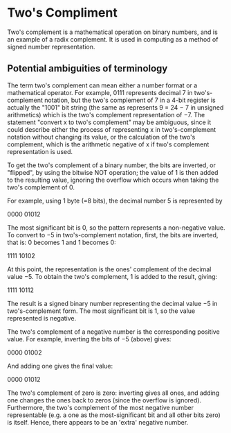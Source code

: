 # Two's Compliment

Two's complement is a mathematical operation on binary numbers, and is an example of a radix complement. It is used in computing as a method of signed number representation.

## Potential ambiguities of terminology

The term two's complement can mean either a number format or a mathematical
operator. For example, 0111 represents decimal 7 in two's-complement
notation, but the two's complement of 7 in a 4-bit register is actually the
"1001" bit string (the same as represents 9 = 24 − 7 in unsigned arithmetics)
which is the two's complement representation of −7. The statement "convert x
to two's complement" may be ambiguous, since it could describe either the
process of representing x in two's-complement notation without changing its
value, or the calculation of the two's complement, which is the arithmetic
negative of x if two's complement representation is used.

To get the two's complement of a binary number, the bits are inverted, or
"flipped", by using the bitwise NOT operation; the value of 1 is then added
to the resulting value, ignoring the overflow which occurs when taking the
two's complement of 0.

For example, using 1 byte (=8 bits), the decimal number 5 is represented by

0000 01012

The most significant bit is 0, so the pattern represents a non-negative
value. To convert to −5 in two's-complement notation, first, the bits are
inverted, that is: 0 becomes 1 and 1 becomes 0:

1111 10102

At this point, the representation is the ones' complement of the decimal
value −5. To obtain the two's complement, 1 is added to the result, giving:

1111 10112

The result is a signed binary number representing the decimal value −5 in
two's-complement form. The most significant bit is 1, so the value
represented is negative.

The two's complement of a negative number is the corresponding positive
value. For example, inverting the bits of −5 (above) gives:

0000 01002

And adding one gives the final value:

0000 01012

The two's complement of zero is zero: inverting gives all ones, and adding
one changes the ones back to zeros (since the overflow is ignored).
Furthermore, the two's complement of the most negative number representable
(e.g. a one as the most-significant bit and all other bits zero) is itself.
Hence, there appears to be an 'extra' negative number.

